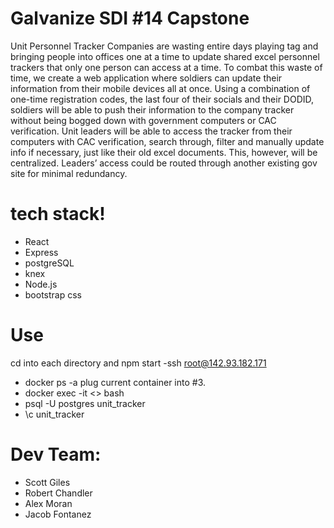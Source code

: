 # Galvanize SDI #14 Capstone
Unit Personnel Tracker
Companies are wasting entire days playing tag and bringing people into offices one at a time to update shared excel personnel trackers that only one person can access at a time. To combat this waste of time, we create a web application where soldiers can update their information from their mobile devices all at once. Using a combination of one-time registration codes, the last four of their socials and their DODID, soldiers will be able to push their information to the company tracker without being bogged down with government computers or CAC verification. Unit leaders will be able to access the tracker from their computers with CAC verification, search through, filter and manually update info if necessary, just like their old excel documents. This, however, will be centralized. Leaders’ access could be routed through another existing gov site for minimal redundancy.

# tech stack!
- React
- Express
- postgreSQL
- knex
- Node.js
- bootstrap css

# Use
 cd into each directory and npm start
 -ssh root@142.93.182.171
- docker ps -a plug current container into #3.
- docker exec -it <> bash
- psql -U postgres unit_tracker
- \c unit_tracker
# Dev Team: 
- Scott Giles
- Robert Chandler
- Alex Moran
- Jacob Fontanez
